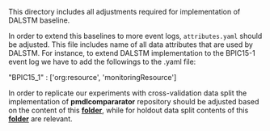 This directory includes all adjustments required for implementation of DALSTM baseline. 

In order to extend this baselines to more event logs, `attributes.yaml` should be adjusted. This file includes name of all data attributes that are used by DALSTM. For instance, to extend DALSTM implementation to the BPIC15-1 event log we have to add the followings to the .yaml file:

"BPIC15_1" : ['org:resource', 'monitoringResource']

In order to replicate our experiments with cross-validation data split the implementation of **pmdlcompararator** repository should be adjusted based on the content of this  [**folder**](https://github.com/keyvan-amiri/PGTNet/tree/main/baselines/dalstm/crossvalidation), while for holdout data split contents of this [**folder**](https://github.com/keyvan-amiri/PGTNet/tree/main/baselines/dalstm/holdout) are relevant.
